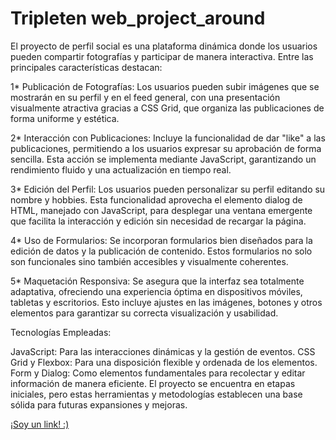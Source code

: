 # Tripleten web_project_around

El proyecto de perfil social es una plataforma dinámica donde los usuarios pueden compartir fotografías y participar de manera interactiva. Entre las principales características destacan:

1* Publicación de Fotografías: Los usuarios pueden subir imágenes que se mostrarán en su perfil y en el feed general, con una presentación visualmente atractiva gracias a CSS Grid, que organiza las publicaciones de forma uniforme y estética.

2* Interacción con Publicaciones: Incluye la funcionalidad de dar "like" a las publicaciones, permitiendo a los usuarios expresar su aprobación de forma sencilla. Esta acción se implementa mediante JavaScript, garantizando un rendimiento fluido y una actualización en tiempo real.

3* Edición del Perfil: Los usuarios pueden personalizar su perfil editando su nombre y hobbies. Esta funcionalidad aprovecha el elemento dialog de HTML, manejado con JavaScript, para desplegar una ventana emergente que facilita la interacción y edición sin necesidad de recargar la página.

4* Uso de Formularios: Se incorporan formularios bien diseñados para la edición de datos y la publicación de contenido. Estos formularios no solo son funcionales sino también accesibles y visualmente coherentes.

5* Maquetación Responsiva: Se asegura que la interfaz sea totalmente adaptativa, ofreciendo una experiencia óptima en dispositivos móviles, tabletas y escritorios. Esto incluye ajustes en las imágenes, botones y otros elementos para garantizar su correcta visualización y usabilidad.

Tecnologías Empleadas:

JavaScript: Para las interacciones dinámicas y la gestión de eventos.
CSS Grid y Flexbox: Para una disposición flexible y ordenada de los elementos.
Form y Dialog: Como elementos fundamentales para recolectar y editar información de manera eficiente.
El proyecto se encuentra en etapas iniciales, pero estas herramientas y metodologías establecen una base sólida para futuras expansiones y mejoras.


[¡Soy un link! :)](https://github.com/MauriDan1226/web_project_around?tab=readme-ov-file)